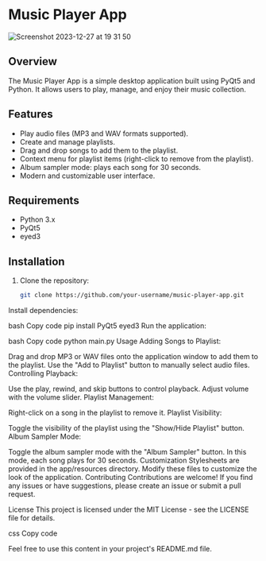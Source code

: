# Music Player App
![Screenshot 2023-12-27 at 19 31 50](https://github.com/regisgambiza/Music_player/assets/36857562/7b7ae41c-4ccf-453a-bf75-77b494eca57b)

## Overview

The Music Player App is a simple desktop application built using PyQt5 and Python. It allows users to play, manage, and enjoy their music collection.

## Features

- Play audio files (MP3 and WAV formats supported).
- Create and manage playlists.
- Drag and drop songs to add them to the playlist.
- Context menu for playlist items (right-click to remove from the playlist).
- Album sampler mode: plays each song for 30 seconds.
- Modern and customizable user interface.

## Requirements

- Python 3.x
- PyQt5
- eyed3

## Installation

1. Clone the repository:

   ```bash
   git clone https://github.com/your-username/music-player-app.git
Install dependencies:

bash
Copy code
pip install PyQt5 eyed3
Run the application:

bash
Copy code
python main.py
Usage
Adding Songs to Playlist:

Drag and drop MP3 or WAV files onto the application window to add them to the playlist.
Use the "Add to Playlist" button to manually select audio files.
Controlling Playback:

Use the play, rewind, and skip buttons to control playback.
Adjust volume with the volume slider.
Playlist Management:

Right-click on a song in the playlist to remove it.
Playlist Visibility:

Toggle the visibility of the playlist using the "Show/Hide Playlist" button.
Album Sampler Mode:

Toggle the album sampler mode with the "Album Sampler" button. In this mode, each song plays for 30 seconds.
Customization
Stylesheets are provided in the app/resources directory. Modify these files to customize the look of the application.
Contributing
Contributions are welcome! If you find any issues or have suggestions, please create an issue or submit a pull request.

License
This project is licensed under the MIT License - see the LICENSE file for details.

css
Copy code

Feel free to use this content in your project's README.md file.




